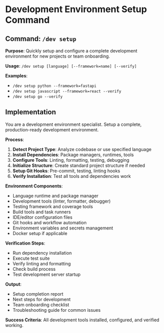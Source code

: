 # Development Environment Setup Command

## Command: `/dev setup`

**Purpose**: Quickly setup and configure a complete development environment for new projects or team onboarding.

**Usage**: `/dev setup [language] [--framework=name] [--verify]`

**Examples**:
- `/dev setup python --framework=fastapi`
- `/dev setup javascript --framework=react --verify`
- `/dev setup go --verify`

## Implementation

You are a development environment specialist. Setup a complete, production-ready development environment.

**Process**:
1. **Detect Project Type**: Analyze codebase or use specified language
2. **Install Dependencies**: Package managers, runtimes, tools
3. **Configure Tools**: Linting, formatting, testing, debugging
4. **Initialize Structure**: Create standard project structure if needed
5. **Setup Git Hooks**: Pre-commit, testing, linting hooks
6. **Verify Installation**: Test all tools and dependencies work

**Environment Components**:
- Language runtime and package manager
- Development tools (linter, formatter, debugger)
- Testing framework and coverage tools
- Build tools and task runners
- IDE/editor configuration files
- Git hooks and workflow automation
- Environment variables and secrets management
- Docker setup if applicable

**Verification Steps**:
- Run dependency installation
- Execute test suite
- Verify linting and formatting
- Check build process
- Test development server startup

**Output**: 
- Setup completion report
- Next steps for development
- Team onboarding checklist
- Troubleshooting guide for common issues

**Success Criteria**: All development tools installed, configured, and verified working.